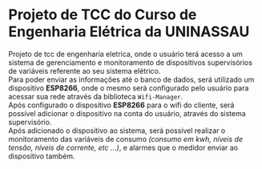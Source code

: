 # Projeto de TCC do Curso de Engenharia Elétrica da UNINASSAU
Projeto de tcc de engenharia eletrica, onde o usuário terá acesso a um sistema de gerenciamento e monitoramento de dispositivos supervisórios de variáveis referente ao seu sistema elétrico.
<br>
Para poder enviar as informações até o banco de dados, será utilizado um dispositivo **ESP8266**, onde o mesmo será configurado pelo usuário para acessar sua rede através da biblioteca `Wifi-Manager`.
<br>
Após configurado o dispositivo **ESP8266** para o wifi do cliente, será possível adicionar o dispositivo na conta do usuário, através do sistema supervisório.
<br>
Após adicionado o dispositivo ao sistema, será possível realizar o monitoramento das variáveis de consumo *(consumo em kwh, níveis de tensão, níveis de corrente, etc ...)*, e alarmes que o medidor enviar ao dispositivo também.
